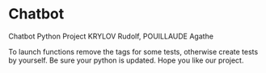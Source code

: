 # Chatbot
Chatbot Python Project
KRYLOV Rudolf, POUILLAUDE Agathe

To launch functions remove the tags for some tests, otherwise create tests by yourself. Be sure your python is updated. Hope you like our project.